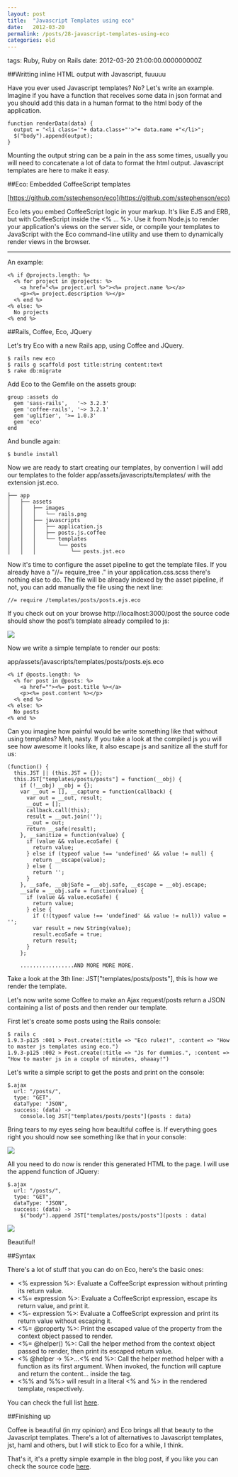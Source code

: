 ```yaml
---
layout: post
title:  "Javascript Templates using eco"
date:   2012-03-20
permalink: /posts/28-javascript-templates-using-eco
categories: old
---
```


tags: Ruby, Ruby on Rails date: 2012-03-20 21:00:00.000000000Z


##Writting inline HTML output with Javascript, fuuuuu

Have you ever used Javascript templates? No? Let's write an example.
Imagine if you have a function that receives some data in json format and you should add this data in a human format to the html body of the application.

    function renderData(data) {
      output = "<li class='"+ data.class+"'>"+ data.name +"</li>";
      $("body").append(output);
    }

Mounting the output string can be a pain in the ass some times, usually you will need to concatenate a lot of data to format the html output. Javascript templates are here to make it easy.

##Eco: Embedded CoffeeScript templates

[https://github.com/sstephenson/eco](https://github.com/sstephenson/eco)

Eco lets you embed CoffeeScript logic in your markup. It's like EJS and ERB, but with CoffeeScript inside the <% ... %>. Use it from Node.js to render your application's views on the server side, or compile your templates to JavaScript with the Eco command-line utility and use them to dynamically render views in the browser.

******************************************************************

An example:

    <% if @projects.length: %>
      <% for project in @projects: %>
        <a href="<%= project.url %>"><%= project.name %></a>
        <p><%= project.description %></p>
      <% end %>
    <% else: %>
      No projects
    <% end %>

##Rails, Coffee, Eco, JQuery

Let's try Eco with a new Rails app, using Coffee and JQuery.

    $ rails new eco
    $ rails g scaffold post title:string content:text
    $ rake db:migrate

Add Eco to the Gemfile on the assets group:

    group :assets do
      gem 'sass-rails',   '~> 3.2.3'
      gem 'coffee-rails', '~> 3.2.1'
      gem 'uglifier', '>= 1.0.3'
      gem 'eco'
    end

And bundle again:

    $ bundle install

Now we are ready to start creating our templates, by convention I will add our templates to the folder app/assets/javascripts/templates/ with the extension jst.eco.

    ├── app
    │   ├── assets
    │   │   ├── images
    │   │   │   └── rails.png
    │   │   ├── javascripts
    │   │   │   ├── application.js
    │   │   │   ├── posts.js.coffee
    │   │   │   └── templates
    │   │   │       └── posts
    │   │   │           └── posts.jst.eco

Now it's time to configure the asset pipeline to get the template files. If you already have a "//= require_tree ." in your application.css.scss there's nothing else to do. The file will be already indexed by the asset pipeline, if not, you can add manually the file using the next line:

    //= require /templates/posts/posts.ejs.eco

If you check out on your browse http://localhost:3000/post the source code should show the post’s template already compiled to js:

![](https://img.skitch.com/20120314-dns46k58xsdxbp2ni6yicgb6f5.jpg)

Now we write a simple template to render our posts:

app/assets/javascripts/templates/posts/posts.ejs.eco

    <% if @posts.length: %>
      <% for post in @posts: %>
        <a href=""><%= post.title %></a>
        <p><%= post.content %></p>
      <% end %>
    <% else: %>
      No posts
    <% end %>

Can you imagine how painful would be write something like that without using templates? Meh, nasty.
If you take a look at the compiled js you will see how awesome it looks like, it also escape js and sanitize all the stuff for us:


    (function() {
      this.JST || (this.JST = {});
      this.JST["templates/posts/posts"] = function(__obj) {
        if (!__obj) __obj = {};
        var __out = [], __capture = function(callback) {
          var out = __out, result;
          __out = [];
          callback.call(this);
          result = __out.join('');
          __out = out;
          return __safe(result);
        }, __sanitize = function(value) {
          if (value && value.ecoSafe) {
            return value;
          } else if (typeof value !== 'undefined' && value != null) {
            return __escape(value);
          } else {
            return '';
          }
        }, __safe, __objSafe = __obj.safe, __escape = __obj.escape;
        __safe = __obj.safe = function(value) {
          if (value && value.ecoSafe) {
            return value;
          } else {
            if (!(typeof value !== 'undefined' && value != null)) value = '';
            var result = new String(value);
            result.ecoSafe = true;
            return result;
          }
        };

        .................AND MORE MORE MORE.

Take a look at the 3th line: JST["templates/posts/posts"], this is how we render the template.

Let's now write some Coffee to make an Ajax request/posts return a JSON containing a list of posts and then render our template.

First let's create some posts using the Rails console:

    $ rails c
    1.9.3-p125 :001 > Post.create(:title => "Eco rulez!", :content => "How to master js templates using eco.")
    1.9.3-p125 :002 > Post.create(:title => "Js for dummies.", :content => "How to master js in a couple of minutes, ohaaay!")

Let's write a simple script to get the posts and print on the console:

    $.ajax
      url: "/posts/",
      type: "GET",
      dataType: "JSON",
      success: (data) ->
        console.log JST["templates/posts/posts"](posts : data)

Bring tears to my eyes seing how beaultiful coffee is.
If everything goes right you should now see something like that in your console:

![](https://img.skitch.com/20120315-dip5yx5f7fp1n8ahdqmgrdghje.jpg)

All you need to do now is render this generated HTML to the page. I will use the append function of JQuery:

    $.ajax
      url: "/posts/",
      type: "GET",
      dataType: "JSON",
      success: (data) ->
        $("body").append JST["templates/posts/posts"](posts : data)

![](https://img.skitch.com/20120315-tt62kenehqarurrhtcbffc6n6q.jpg)

Beautiful!

##Syntax

There's a lot of stuff that you can do on Eco, here's the basic ones:

- <% expression %>: Evaluate a CoffeeScript expression without printing its return value.
- <%= expression %>: Evaluate a CoffeeScript expression, escape its return value, and print it.
- <%- expression %>: Evaluate a CoffeeScript expression and print its return value without escaping it.
- <%= @property %>: Print the escaped value of the property from the context object passed to render.
- <%= @helper() %>: Call the helper method from the context object passed to render, then print its escaped return value.
- <% @helper -> %>...<% end %>: Call the helper method helper with a function as its first argument. When invoked, the function will capture and return the content... inside the tag.
- <%% and %%> will result in a literal <% and %> in the rendered template, respectively.

You can check the full list [here](https://github.com/sstephenson/eco).

##Finishing up

Coffee is beautiful (in my opinion) and Eco brings all that beauty to the Javascript templates. There's a lot of alternatives to Javascript templates, jst, haml and others, but I will stick to Eco for a while, I think.

That's it, it's a pretty simple example in the blog post, if you like you can check the source code [here](https://github.com/stjhimy/blog-posts/tree/master/28-javascript-templates-using-eco).

